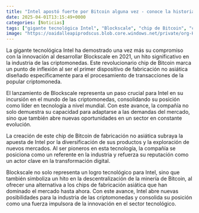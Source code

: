 ```yaml
---
title: "Intel apostó fuerte por Bitcoin alguna vez - conoce la historia"
date: 2025-04-01T13:15:49+0000
categories: [Noticias]
tags: ["gigante tecnológica Intel", "Blockscale", "chip de Bitcoin", "criptomonedas", "fabricación no asiática", "tecnología", "minería de Bitcoin", "innovación."]
image: "https://oaidalleapiprodscus.blob.core.windows.net/private/org-HKmKxpuNw3Y88lm4EBrIPq0n/user-ZwiCXOggLL8ZNNKE2g7rXFmV/img-GwadfB42FXKAPFBZUMGgNPMB.png?st=2025-04-01T12%3A15%3A49Z&se=2025-04-01T14%3A15%3A49Z&sp=r&sv=2024-08-04&sr=b&rscd=inline&rsct=image/png&skoid=d505667d-d6c1-4a0a-bac7-5c84a87759f8&sktid=a48cca56-e6da-484e-a814-9c849652bcb3&skt=2025-04-01T05%3A22%3A16Z&ske=2025-04-02T05%3A22%3A16Z&sks=b&skv=2024-08-04&sig=xehOt1YAcZX3isPRzLzPmQ9pQry3t9tgsE/F7iLVy2w%3D"
---
```


La gigante tecnológica Intel ha demostrado una vez más su compromiso con la innovación al desarrollar Blockscale en 2021, un hito significativo en la industria de las criptomonedas. Este revolucionario chip de Bitcoin marca un punto de inflexión al ser el primer dispositivo de fabricación no asiática diseñado específicamente para el procesamiento de transacciones de la popular criptomoneda. 

El lanzamiento de Blockscale representa un paso crucial para Intel en su incursión en el mundo de las criptomonedas, consolidando su posición como líder en tecnología a nivel mundial. Con este avance, la compañía no solo demuestra su capacidad para adaptarse a las demandas del mercado, sino que también abre nuevas oportunidades en un sector en constante evolución.

La creación de este chip de Bitcoin de fabricación no asiática subraya la apuesta de Intel por la diversificación de sus productos y la exploración de nuevos mercados. Al ser pioneros en esta tecnología, la compañía se posiciona como un referente en la industria y refuerza su reputación como un actor clave en la transformación digital.

Blockscale no solo representa un logro tecnológico para Intel, sino que también simboliza un hito en la descentralización de la minería de Bitcoin, al ofrecer una alternativa a los chips de fabricación asiática que han dominado el mercado hasta ahora. Con este avance, Intel abre nuevas posibilidades para la industria de las criptomonedas y consolida su posición como una fuerza impulsora de la innovación en el sector tecnológico.
    